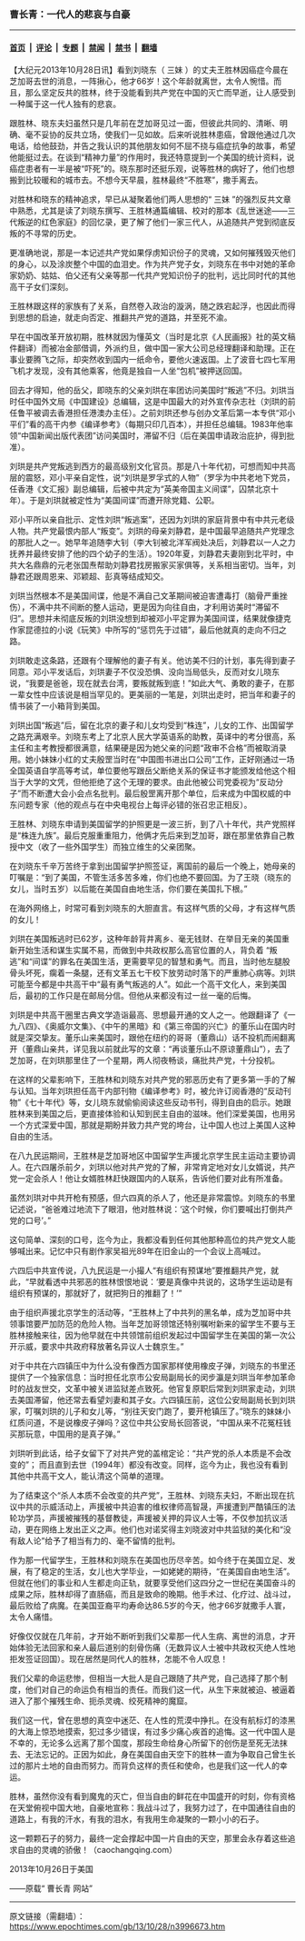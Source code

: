 ### 曹长青：一代人的悲哀与自豪

---

#### [首页](../../../..?n3996673) &nbsp;|&nbsp; [评论](../../../../../epoch-comment?n3996673) &nbsp;|&nbsp; [专题](../../../../../epoch-special?n3996673) &nbsp;|&nbsp; [禁闻](../../../../../epoch-news?n3996673) &nbsp;|&nbsp; [禁书](../../../../../books?n3996673) &nbsp;|&nbsp; [翻墙](https://github.com/gfw-breaker/nogfw/blob/master/README.md?n3996673)


<div class="post_content" id="artbody" itemprop="articleBody">
 <!-- article content begin -->
 <p>
  【大纪元2013年10月28日讯】看到刘晓东（
  <ok href="https://www.epochtimes.com/gb/tag/%E4%B8%89%E5%A6%B9.html">
   三妹
  </ok>
  ）的丈夫王胜林因癌症今晨在芝加哥去世的消息，一阵揪心，他才66岁！这个年龄就离世，太令人惋惜。而且，那么坚定反共的胜林，终于没能看到共产党在中国的灭亡而早逝，让人感受到一种属于这一代人独有的悲哀。
 </p>
 <p>
  跟胜林、晓东夫妇虽然只是几年前在芝加哥见过一面，但彼此共同的、清晰、明确、毫不妥协的反共立场，使我们一见如故。后来听说胜林患癌，曾跟他通过几次电话，给他鼓劲，并告之我认识的其他朋友如何不屈不挠与癌症抗争的故事，希望他能挺过去。在谈到“精神力量”的作用时，我还特意提到一个美国的统计资料，说癌症患者有一半是被“吓死”的。晓东那时还挺乐观，说等胜林的病好了，他们也想搬到比较暖和的城市去。不想今天早晨，胜林最终“不胜寒”，撒手离去。
 </p>
 <p>
  对胜林和晓东的精神追求，早已从凝聚着他们两人思想的“
  <ok href="https://www.epochtimes.com/gb/tag/%E4%B8%89%E5%A6%B9.html">
   三妹
  </ok>
  ”的强烈反共文章中熟悉，尤其是读了刘晓东撰写、王胜林通篇编辑、校对的那本《乱世迷途——三代叛逆的红色家庭》的回忆录，更了解了他们一家三代人，从追随共产党到彻底反叛的不寻常的历史。
 </p>
 <p>
  更准确地说，那是一本记述共产党如果俘虏知识份子的灵魂，又如何摧残毁灭他们的身心，以及涂炭整个中国的血泪史。作为共产党子女，刘晓东在书中对她的革命家奶奶、姑姑、伯父还有父亲等那一代共产党知识份子的批判，远比同时代的其他高干子女们深刻。
 </p>
 <p>
  王胜林跟这样的家族有了关系，自然卷入政治的漩涡，随之跌宕起浮，也因此而得到思想的启迪，就走向否定、推翻共产党的道路，并至死不渝。
 </p>
 <p>
  早在中国改革开放初期，胜林就因为懂英文（当时是北京《人民画报》社的英文稿件翻译）而被冶金部借调，外派约旦，做中国一家大公司总经理翻译和助理。正在事业要腾飞之际，却突然收到国内一纸命令，要他火速返国。上了波音七四七军用飞机才发现，没有其他乘客，他竟是独自一人坐“包机”被押送回国。
 </p>
 <p>
  回去才得知，他的岳父，即晓东的父亲刘珙在率团访问美国时“叛逃”不归。刘珙当时任中国外文局《中国建设》总编辑，这是中国最大的对外宣传杂志社（刘珙的前任鲁平被调去香港担任港澳办主任）。之前刘珙还参与创办文革后第一本专供“邓小平们”看的高干内参《编译参考》（每期只印几百本），并担任总编辑。1983年他率领“中国新闻出版代表团”访问美国时，滞留不归（后在美国申请政治庇护，得到批准）。
 </p>
 <p>
  刘珙是共产党叛逃到西方的最高级别文化官员。那是八十年代初，可想而知中共高层的震怒，邓小平亲自定性，说“刘珙是罗孚式的人物”（罗孚为中共老地下党员，任香港《文汇报》副总编辑，后被中共定为“英美帝国主义间谍”，囚禁北京十年）。于是刘珙就被定性为“美国间谍”而遭开除党籍、公职。
 </p>
 <p>
  邓小平所以亲自批示、定性刘珙“叛逃案”，还因为刘珙的家庭背景中有中共元老级人物。共产党最恨内部人“叛变”。刘珙的母亲刘静君，是中国最早追随共产党理念的那批人之一。她早年追随李大钊（李大钊被北洋军阀处决后，刘静君以一人之力抚养并最终安排了他的四个幼子的生活）。1920年夏，刘静君夫妻刚到北平时，中共大名鼎鼎的元老张国焘帮助刘静君找房搬家买家俱等，关系相当密切。当年，刘静君还跟周恩来、邓颖超、彭真等结成知交。
 </p>
 <p>
  刘珙当然根本不是美国间谍，他是不满自己文革期间被迫害遭毒打（脑骨严重挫伤），不满中共不间断的整人运动，更是因为向往自由，才利用访美时“滞留不归”。思想并未彻底反叛的刘珙没想到却被邓小平定罪为美国间谍，结果就像捷克作家昆德拉的小说《玩笑》中所写的“惩罚先于过错”，最后他就真的走向不归之路。
 </p>
 <p>
  刘珙敢走这条路，还跟有个理解他的妻子有关。他访美不归的计划，事先得到妻子同意。邓小平发话后，刘珙妻子不仅没恐惧、没向当局低头，反而对女儿晓东说，“我要是爸爸，现在就去台湾，要叛就叛到底！”如此大气、勇敢的妻子，在那一辈女性中应该说是相当罕见的。更美丽的一笔是，刘珙出走时，把当年和妻子的情书装了一小箱背到美国。
 </p>
 <p>
  刘珙出国“叛逃”后，留在北京的妻子和儿女均受到“株连”，儿女的工作、出国留学之路充满艰辛。刘晓东考上了北京人民大学英语系的助教，英译中的考分很高，系主任和主考教授都很满意，结果硬是因为她父亲的问题“政审不合格”而被取消录用。她小妹妹小红的丈夫殷罡当时在“中国图书进出口公司”工作，正好刚通过一场全国英语自学高等考试，单位要他写跟岳父断绝关系的保证书才能颁发给他这个相当于大学的文凭，但他拒绝了这个无理的要求。由此他被公司党委视为“反动分子”而不断遭大会小会点名批判。最后殷罡离开那个单位，后来成为中国权威的中东问题专家（他的观点与在中央电视台上每评必错的张召忠正相反）。
 </p>
 <p>
  王胜林、刘晓东申请到美国留学的护照更是一波三折，到了八十年代，共产党照样是“株连九族”。最后克服重重阻力，他俩才先后来到芝加哥，跟在那里依靠自己教授中文（收了一些外国学生）而独立维生的父亲团聚。
 </p>
 <p>
  在刘晓东千辛万苦终于拿到出国留学护照签证，离国前的最后一个晚上，她母亲的叮嘱是：“到了美国，不管生活多苦多难，你们也绝不要回国。为了王晓（晓东的女儿，当时五岁）以后能在美国自由地生活，你们要在美国扎下根。”
 </p>
 <p>
  在海外网络上，时常可看到刘晓东的大胆直言。有这样气质的父母，才有这样气质的女儿！
 </p>
 <p>
  刘珙在美国叛逃时已62岁，这种年龄背井离乡、毫无钱财、在举目无亲的美国重新开始生活和谋生实属不易，而做到中共政权那么高官位置的人，背负着 “叛逃”和“间谍”的罪名在美国生活，更需要罕见的智慧和勇气。而且，当时他左腿股骨头坏死，瘸着一条腿，还有文革五七干校下放劳动时落下的严重肺心病等。刘珙可能至今都是中共高干中“最有勇气叛逃的人”。如此一个高干文化人，来到美国后，最初的工作只是在邮局分信。但他从来都没有过一丝一毫的后悔。
 </p>
 <p>
  刘珙是中共高干圈里古典文学造诣最高、思想最开通的文人之一。他跟翻译了《一九八四》、《奥威尔文集》、《中午的黑暗》和《第三帝国的兴亡》的董乐山在国内时就是深交挚友。董乐山来美国时，跟他在纽约的哥哥（董鼎山）话不投机而闹翻离开（董鼎山亲共，详见我以前就此写的文章：“再谈董乐山不原谅董鼎山”），去了芝加哥，在刘珙那里住了一个星期，两人彻夜畅谈，痛批共产党，十分投机。
 </p>
 <p>
  在这样的父辈影响下，王胜林和刘晓东对共产党的邪恶历史有了更多第一手的了解与认知。当年刘珙担任高干内部刊物《编译参考》时，被允许订阅香港的“反动刊物”《七十年代》等，女儿晓东就偷偷阅读这些反动书刊，得到自由的启示。她跟胜林来到美国之后，更直接体验和认知到民主自由的滋味。他们深爱美国，也用另一个方式深爱中国，那就是期盼并致力共产党的垮台，让中国人也过上美国人这种自由的生活。
 </p>
 <p>
  在八九民运期间，王胜林是芝加哥地区中国留学生声援北京学生民主运动主要协调人。在六四屠杀前夕，刘珙以他对共产党的了解，非常肯定地对女儿女婿说，共产党一定会杀人！他让女婿胜林赶快跟国内的人联系，告诉他们要对此有所准备。
 </p>
 <p>
  虽然刘珙对中共开枪有预感，但六四真的杀人了，他还是非常震惊。刘晓东的书里记述说，“爸爸难过地流下了眼泪，他对胜林说：‘这个时候，你们要喊出打倒共产党的口号’。”
 </p>
 <p>
  这句简单、深刻的口号，迄今为止，我都没看到任何其他那种高位的共产党文人能够喊出来。记忆中只有剧作家吴祖光89年在旧金山的一个会议上高喊过。
 </p>
 <p>
  六四后中共宣传说，八九民运是一小撮人“有组织有预谋地”要推翻共产党，就此，“早就看透中共邪恶的胜林恨恨地说：‘要是真像中共说的，这场学生运动是有组织有预谋的，那就好了，就把狗日的推翻了！’”
 </p>
 <p>
  由于组织声援北京学生的活动等，“王胜林上了中共列的黑名单，成为芝加哥中共领事馆要严加防范的危险人物。当年芝加哥领馆还特别嘱咐新来的留学生不要与王胜林接触来往，因为他早就在中共领馆前组织发起过中国留学生在美国的第一次公开示威，要求中共政府释放著名异议人士魏京生。”
 </p>
 <p>
  对于中共在六四镇压中为什么没有像西方国家那样使用橡皮子弹，刘晓东的书里还提供了一个独家信息：当时担任北京市公安局副局长的闵步瀛是刘珙当年参加革命时的战友世交，文革中被关进监狱差点致死。他官复原职后常到刘珙家走动，刘珙去美国滞留，他还常去看望刘妻和其子女。六四镇压前，这位公安局副局长到刘珙家，叮嘱刘珙的儿子和女儿等，“别往天安门跑了，要开枪镇压了。”晓东的妹妹小红质问道，不是说橡皮子弹吗？这位中共公安局长回答说，“中国从来不花冤枉钱买那玩意，中国用的是真子弹。”
 </p>
 <p>
  刘珙听到此话，给子女留下了对共产党的盖棺定论：“共产党的杀人本质是不会改变的”； 而且直到去世（1994年）都没有改变。同样，迄今为止，我也没有看到其他中共高干文人，能认清这个简单的道理。
 </p>
 <p>
  为了结束这个“杀人本质不会改变的共产党”，王胜林、刘晓东夫妇，不断出现在抗议中共的示威活动上，声援被中共迫害的维权律师高智晟，声援遭到严酷镇压的法轮功学员，声援被摧残的基督教徒，声援被关押的异议人士等，不仅参加抗议活动，更在网络上发出正义之声。他们也对诺奖得主刘晓波对中共监狱的美化和“没有敌人论”给予了相当有力的、毫不留情的批判。
 </p>
 <p>
  作为那一代留学生，王胜林和刘晓东在美国也历尽辛苦。如今终于在美国立足、发展，有了稳定的生活，女儿也大学毕业，一如姥姥的期待，“在美国自由地生活”。但就在他们的事业和人生都走向正轨，就要享受他们这四分之一世纪在美国奋斗的成果之际，胜林却得了直肠癌，而且是致命的晚期。他手术过、化疗过、战斗过，最后败给了病魔。在美国亚裔平均寿命达86.5岁的今天，他才66岁就撒手人寰，太令人痛惜。
 </p>
 <p>
  好像仅仅就在几年前，才开始不断听到我们父辈那一代人生病、离世的消息，才开始体验无法回家和亲人最后道别的刻骨伤痛（无数异议人士被中共政权灭绝人性地拒发签证回国）。现在居然是同代人的胜林，怎能不令人叹息！
 </p>
 <p>
  我们父辈的命运悲惨，但相当一大批人是自己跟随了共产党，自己选择了那个制度，他们对自己的命运负有相当的责任。而我们这一代，从生下来就被迫、被逼着进入了那个摧残生命、扼杀灵魂、绞死精神的魔窟。
 </p>
 <p>
  我们这一代，曾在思想的真空中迷茫、在人性的荒漠中挣扎。在没有航标灯的漆黑的大海上惊恐地摸索，犯过多少错误，有过多少痛心疾首的追悔。这一代中国人是不幸的，无论多么远离了那个国度，那段生命给身心所留下的创伤是至死无法抹去、无法忘记的。正因为如此，身在美国自由天空下的胜林一直为争取自己曾生长过的那片土地的自由而努力。而背负这样的责任和使命，也是我们这一代人的幸运。
 </p>
 <p>
  胜林，虽然你没有看到魔鬼的灭亡，但当自由的鲜花在中国盛开的时刻，你有资格在天堂俯视中国大地，自豪地宣称：我战斗过了，我努力过了，在中国通往自由的道路上，有我的汗水，有我的泪水，有我用生命凝聚的一颗小小的石子。
 </p>
 <p>
  这一颗颗石子的努力，最终一定会撑起中国一片自由的天空，那里会永存着这些追求自由的灵魂的骄傲！（caochangqing.com）
 </p>
 <p>
  2013年10月26日于美国
 </p>
 <p>
  ——原载“
  <ok href="https://www.epochtimes.com/gb/tag/%E6%9B%B9%E9%95%BF%E9%9D%92.html">
   曹长青
  </ok>
  网站”
 </p>
 <!-- article content end -->
 <div id="below_article_ad">
 </div>
</div>


---

原文链接（需翻墙）：https://www.epochtimes.com/gb/13/10/28/n3996673.htm